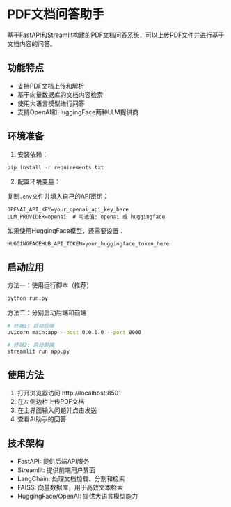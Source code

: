 # PDF文档问答助手

基于FastAPI和Streamlit构建的PDF文档问答系统，可以上传PDF文件并进行基于文档内容的问答。

## 功能特点

- 支持PDF文档上传和解析
- 基于向量数据库的文档内容检索
- 使用大语言模型进行问答
- 支持OpenAI和HuggingFace两种LLM提供商

## 环境准备

1. 安装依赖：

```bash
pip install -r requirements.txt
```

2. 配置环境变量：

复制`.env`文件并填入自己的API密钥：
```
OPENAI_API_KEY=your_openai_api_key_here
LLM_PROVIDER=openai  # 可选值: openai 或 huggingface
```

如果使用HuggingFace模型，还需要设置：
```
HUGGINGFACEHUB_API_TOKEN=your_huggingface_token_here
```

## 启动应用

方法一：使用运行脚本（推荐）
```bash
python run.py
```

方法二：分别启动后端和前端
```bash
# 终端1: 启动后端
uvicorn main:app --host 0.0.0.0 --port 8000

# 终端2: 启动前端
streamlit run app.py
```

## 使用方法

1. 打开浏览器访问 http://localhost:8501
2. 在左侧边栏上传PDF文档
3. 在主界面输入问题并点击发送
4. 查看AI助手的回答

## 技术架构

- FastAPI: 提供后端API服务
- Streamlit: 提供前端用户界面
- LangChain: 处理文档加载、分割和检索
- FAISS: 向量数据库，用于高效文本检索
- HuggingFace/OpenAI: 提供大语言模型能力 